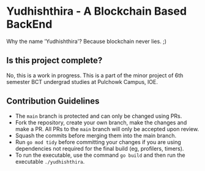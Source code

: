 # Yudhishthira - A Blockchain Based BackEnd

Why the name 'Yudhishthira'? Because blockchain never lies. ;)

## Is this project complete?

No, this is a work in progress. This is a part of the minor project of 6th semester BCT undergrad studies at Pulchowk Campus, IOE. 

## Contribution Guidelines

- The `main` branch is protected and can only be changed using PRs.
- Fork the repository, create your own branch, make the changes and make a PR. All PRs to the `main` branch will only be accepted upon review.
- Squash the commits before merging them into the main branch.
- Run `go mod tidy` before committing your changes if you are using dependencies not required for the final build (eg, profilers, timers).
- To run the executable, use the command `go build` and then run the executable `./yudhishthira`.
